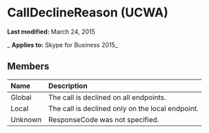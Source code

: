 
# CallDeclineReason (UCWA)

 **Last modified:** March 24, 2015

 _ **Applies to:** Skype for Business 2015_




## Members





|**Name**|**Description**|
|:-----|:-----|
|Global|The call is declined on all endpoints.|
|Local|The call is declined only on the local endpoint.|
|Unknown|ResponseCode was not specified.|

